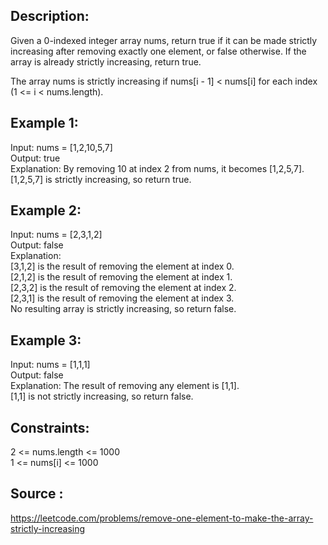 ## Description:

Given a 0-indexed integer array nums, return true if it can be made strictly increasing after removing exactly one element, or false otherwise. If the array is already strictly increasing, return true.

The array nums is strictly increasing if nums[i - 1] < nums[i] for each index (1 <= i < nums.length).

## Example 1:

Input: nums = [1,2,10,5,7]  
Output: true  
Explanation: By removing 10 at index 2 from nums, it becomes [1,2,5,7].  
[1,2,5,7] is strictly increasing, so return true.

## Example 2:

Input: nums = [2,3,1,2]  
Output: false  
Explanation:  
[3,1,2] is the result of removing the element at index 0.  
[2,1,2] is the result of removing the element at index 1.  
[2,3,2] is the result of removing the element at index 2.  
[2,3,1] is the result of removing the element at index 3.  
No resulting array is strictly increasing, so return false.

## Example 3:

Input: nums = [1,1,1]  
Output: false  
Explanation: The result of removing any element is [1,1].  
[1,1] is not strictly increasing, so return false.

## Constraints:

2 <= nums.length <= 1000  
1 <= nums[i] <= 1000

## Source :

https://leetcode.com/problems/remove-one-element-to-make-the-array-strictly-increasing
